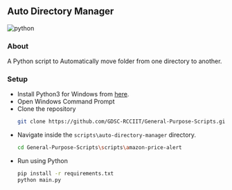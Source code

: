 ## Auto Directory Manager

![python](https://img.shields.io/badge/language-Python-orange?style=for-the-badge)

### About

A Python script to Automatically move folder from one directory to another.

### Setup

* Install Python3 for Windows from [here](https://python.org).
* Open Windows Command Prompt
* Clone the repository
  ```bash
  git clone https://github.com/GDSC-RCCIIT/General-Purpose-Scripts.git
  ```
* Navigate inside the ```scripts\auto-directory-manager``` directory.
  ```bash
  cd General-Purpose-Scripts\scripts\amazon-price-alert
  ```
* Run using Python
  ```bash
  pip install -r requirements.txt
  python main.py
  ```
